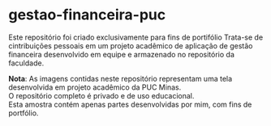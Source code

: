 # gestao-financeira-puc
Este repositório foi criado exclusivamente para fins de portifólio 
Trata-se de cintribuições pessoais em um projeto acadêmico de aplicação de gestão financeira desenvolvido em equipe e armazenado no repositório da faculdade.

**Nota**: As imagens contidas neste repositório representam uma tela desenvolvida em projeto acadêmico da PUC Minas.  
O repositório completo é privado e de uso educacional.  
Esta amostra contém apenas partes desenvolvidas por mim, com fins de portfólio.
